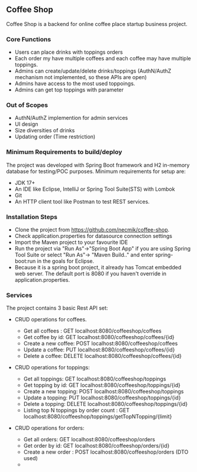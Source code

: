## Coffee Shop

Coffee Shop is a backend for online coffee place startup business project.

### Core Functions
* Users can place drinks with toppings orders
* Each order my have multiple coffees and each coffee may have multiple toppings.
* Admins can create/update/delete drinks/toppings (AuthN/AuthZ mechanism not implemented, so these APIs are open)
* Admins have access to the most used toppoings.
* Admins can get top toppings with parameter

### Out of Scopes
* AuthN/AuthZ implemention for admin services
* UI design
* Size diversities of drinks
* Updating order (Time restriction)

### Minimum Requirements to build/deploy
The project was developed with Spring Boot framework and H2 in-memory database for testing/POC purposes. Minimum requirements for setup are:
* JDK 17+
* An IDE like Eclipse, IntelliJ or Spring Tool Suite(STS) with Lombok
* Git
* An HTTP client tool like Postman to test REST services. 

### Installation Steps

* Clone the project from https://github.com/necmik/coffee-shop. 
* Check application.properties for datasource connection settings
* Import the Maven project to your favourite IDE
* Run the project via "Run As"->"Spring Boot App" if you are using Spring Tool Suite or select "Run As"-> "Maven Build.." and enter spring-boot:run in the goals for Eclipse.
* Because it is a spring boot project, it already has Tomcat embedded web server. The default port is 8080 if you haven't override in application.properties.
 
### Services

The project contains 3 basic Rest API set:

* CRUD operations for coffees.
  - Get all coffees : GET localhost:8080/coffeeshop/coffees
  - Get coffee by id: GET localhost:8080/coffeeshop/coffees/{id}
  - Create a new coffee: POST localhost:8080/coffeeshop/coffees
  - Update a coffee: PUT localhost:8080/coffeeshop/coffees/{id}
  - Delete a coffee: DELETE localhost:8080/coffeeshop/coffees/{id}
  
* CRUD operations for toppings:
  - Get all toppings: GET localhost:8080/coffeeshop/toppings
  - Get topping by id: GET localhost:8080/coffeeshop/toppings/{id}
  - Create a new topping: POST localhost:8080/coffeeshop/toppings
  - Update a topping: PUT localhost:8080/coffeeshop/toppings/{id}
  - Delete a topping: DELETE localhost:8080/coffeeshop/toppings/{id}
  - Listing top N toppings by order count : GET localhost:8080/coffeeshop/toppings/getTopNTopping/{limit}

* CRUD operations for orders:
  - Get all orders: GET localhost:8080/coffeeshop/orders
  - Get order by id: GET localhost:8080/coffeeshop/orders/{id}
  - Create a new order : POST localhost:8080/coffeeshop/orders (DTO used)
  - 
 